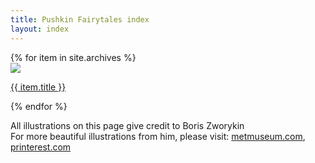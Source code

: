 ```yaml
---
title: Pushkin Fairytales index
layout: index
---
```


<div id = "gallery">
  {% for item in site.archives %}
  <div class = "grid_cell">
    <a href = "{{  item.url | relative_url }}"><img src="{{ item.image-url }}" class="gallery_thumb"></a>
    <p class = "caption"><a href = "{{  item.url | relative_url }}">{{ item.title }}</a></p>
  </div>
{% endfor %}
</div>


All illustrations on this page give credit to Boris Zworykin  
   For more beautiful illustrations from him, please visit: [metmuseum.com](https://www.metmuseum.org/art/collection/search#!?q=Boris%20Zvorykin&perPage=20&sortBy=Relevance&offset=0&pageSize=0), [printerest.com](https://www.pinterest.co.uk/OakmossLover/zvorykin-boris-russian-illustrator/)  <br><br><br>